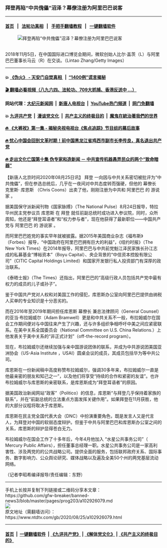 ### 拜登再陷“中共傀儡”沼泽？幕僚注册为阿里巴巴说客
------------------------

#### [首页](https://github.com/gfw-breaker/banned-news3/blob/master/README.md) &nbsp;&nbsp;|&nbsp;&nbsp; [法轮功真相](https://github.com/begood0513/basic/blob/master/README.md)  &nbsp;&nbsp;|&nbsp;&nbsp; [手把手翻墙教程](https://github.com/gfw-breaker/guides/wiki)  &nbsp;&nbsp;|&nbsp;&nbsp; [一键翻墙软件](https://github.com/gfw-breaker/nogfw/blob/master/README.md)  



<div><div class="featured_image">
 <figure>
  <img alt="拜登再陷“中共傀儡”沼泽？幕僚注册为阿里巴巴说客" src="https://i.ntdtv.com/assets/uploads/2020/08/8-11-800x450.jpg"/>
 </figure><br/>
 <span class="caption">
  2018年11月5日，在中国国际进口博览会期间，微软创始人比尔·盖茨（L）与阿里巴巴董事长马云（R）在交谈。（Lintao Zhang/Getty Images）
 </span>
</div>
</div><hr/>

#### 💥 [《伪火》 - 天安门自焚真相 ](http://141.164.51.119:10000/videos/blog/weihuo.html)&nbsp; |&nbsp; [“1400例”谎言揭秘  ](http://141.164.51.119:10000/videos/blog/jiexi1400.html)

#### [ 🎬  翻墙必看视频（八九六四、法轮功、709大抓捕、香港反送中 ...）](https://github.com/gfw-breaker/links/blob/master/banned.md)

#### 网站代理：[大纪元新闻网](http://167.172.10.89:10080/gb/) &nbsp;|&nbsp; [新唐人电视台](http://167.172.10.89:8808/gb/)  &nbsp;|&nbsp; [YouTube热门频道](http://158.247.203.241/youtube.html) &nbsp;|&nbsp; [网门免翻墙](http://158.247.203.241:11000/show.aspx?name=ogHome)

#### 💥 [九评共产党](http://141.164.51.119:10000/videos/res/jiuping/)&nbsp; |&nbsp; [漫谈党文化](http://141.164.51.119:10000/videos/res/mtdwh/)&nbsp; |&nbsp; [共产主义的终极目的](http://141.164.51.119:10000/videos/res/zjmd/)&nbsp; |&nbsp; [魔鬼在統治著我們的世界](http://141.164.51.119:10000/videos/res/TheSpecter/)  

#### [ 🔥  《大裤衩》第一集 - 揭秘央视电视台《焦点追踪》节目组的幕后故事](http://141.164.51.119:10000/videos/news/../res/big-shorts/index.html)

#### [ 🔥  忧心中国会回到文革时期！前中国黑龙江省鸡西市副市长李传良，真名退出共产党](http://141.164.51.119:10000/videos/news/quit01.html)

#### [ 🔥  走出文化亡国第十集 伪专家和造新闻 － 中共宣传机器愚弄民众的两个“致命暗器”](http://141.164.51.119:10000/videos/news/../res/zcwhwg/index.html)

<div><div class="post_content" itemprop="articleBody">
 <p>
  【新唐人北京时间2020年08月25日讯】
  <ok href="https://www.ntdtv.com/gb/拜登.htm">
   拜登
  </ok>
  一向因与中共关系密切被批评为“中共傀儡”，但在参选总统后，几乎在一夜间对中共态度转而强硬，但他的
  <ok href="https://www.ntdtv.com/gb/幕僚长.htm">
   幕僚长
  </ok>
  克里斯‧
  <ok href="https://www.ntdtv.com/gb/库恩斯.htm">
   库恩斯
  </ok>
  （Chris Coons）出卖了他，刚刚注册为中共和
  <ok href="https://www.ntdtv.com/gb/阿里巴巴.htm">
   阿里巴巴
  </ok>
  的
  <ok href="https://www.ntdtv.com/gb/游说家.htm">
   游说家
  </ok>
  。
 </p>
 <p>
  据美国保守派新闻刊物《国家脉搏》（The National Pulse）8月24日报导，特拉华州民主党参议员
  <ok href="https://www.ntdtv.com/gb/库恩斯.htm">
   库恩斯
  </ok>
  在
  <ok href="https://www.ntdtv.com/gb/拜登.htm">
   拜登
  </ok>
  就任前副总统时成功进入参议院，同时，众所周知，他还是“拜登耳语者”和“权力参与者”，现在他获得了最新职位——中国共产党与
  <ok href="https://www.ntdtv.com/gb/阿里巴巴.htm">
   阿里巴巴
  </ok>
  的
  <ok href="https://www.ntdtv.com/gb/游说家.htm">
   游说家
  </ok>
  。
 </p>
 <p>
  而阿里巴巴姓党的事实早年就被披露。据2015年美国商业杂志《福布斯》（Forbes）报导，“中国政府在阿里巴巴拥有巨大的利益”，《纽约时报》（The New York Times）在2014年报导，阿里巴巴与中共前党魁江泽民家族长孙江志成的私募基金“博裕资本”（Boyu Capital）、央企背景的“中信资本控股有限公司”（CITIC Capital Holdings Limited）和国家开发银行私人投资部门有深厚的政治联系。
 </p>
 <p>
  《泰晤士报》（The Times）还指出，阿里巴巴的“高级行政人员包括共产党中最有权力的成员的儿子或孙子”。
 </p>
 <p>
  鉴于中国共产党对人权和对美国工作的侵犯，库恩斯办公室向阿里巴巴提供由纳税人买单的专业知识是十分恶劣的。
 </p>
 <p>
  而在2016年至2019年期间担任库恩斯
  <ok href="https://www.ntdtv.com/gb/幕僚长.htm">
   幕僚长
  </ok>
  兼总法律顾问（General Counsel）的亚当·布拉姆威尔（Adam Bramwell）更是和中共关系不一般，布拉姆威尔在国会工作期间便对与中国往来产生了兴趣，还与许多组织争相呼吁中美之间应紧密联系。在美中关系全国委员会（National Committee on U.S. China Relations.）上他发表关于美中关系的“非正式计划”（off-the-record program）。
 </p>
 <p>
  现在，布拉姆威尔还继续加强与亲中国游说团体的联系，并成为中共游说团美国亚洲协会（US-Asia Institute ，USAI）圆桌会议的成员，其成员包括华为等中共公司。
 </p>
 <p>
  库恩斯在一份新闻稿中高度称赞布拉姆威尔，强调30多年来，布拉姆威尔一直是他最亲密的朋友和知己之一”，以及他们将享受“持续的合作和紧密的友谊”。也许布拉姆威尔与库恩斯的亲密联系，是库恩斯成为“拜登耳语者”的原因。
 </p>
 <p>
  据美国政治新闻网站“政客”（Politico）的信息，库恩斯“与拜登几乎保持着家族的联系”，并在“前副总统的立法重点方面发挥关键作用”。如果拜登在11月获胜，他的大部分议程将取决于库恩斯。
 </p>
 <p>
  库恩斯在民主党全国代表大会（DNC）中扮演重要角色，既是发言人又是代言人，为拜登对中国的软弱态度辩护。但鉴于中共与阿里巴巴和库恩斯办公室之间的关系，库恩斯的辩护显得苍白无力。
 </p>
 <p>
  布拉姆威尔在国会工作了十多年后，今年4月他加入 “水星公共事务公司”（ Mercury Public Affairs），担任董事总经理一职。水星公共事务公司是一家高利害性、涉及两党的的公共战略公司。提供全面的服务，包括联邦政府关系、国际事务、数字影响力、公众舆论研究、媒体战略以及遍及全美50个州的两党基层流动网络。
 </p>
 <p>
  （记者李昭希编译报导/责任编辑：东野）
 </p>
 <div class="single_ad">
 </div>
</div>
</div>
<hr/>
手机上长按并复制下列链接或二维码分享本文章：<br/>
https://github.com/gfw-breaker/banned-news3/blob/master/pages/prog203/a102926079.md <br/>
<a href='https://github.com/gfw-breaker/banned-news3/blob/master/pages/prog203/a102926079.md'><img src='https://github.com/gfw-breaker/banned-news3/blob/master/pages/prog203/a102926079.md.png'/></a> <br/>
原文地址（需翻墙访问）：https://www.ntdtv.com/gb/2020/08/25/a102926079.html


------------------------
#### [首页](https://github.com/gfw-breaker/banned-news3/blob/master/README.md) &nbsp;|&nbsp; [一键翻墙软件](https://github.com/gfw-breaker/nogfw/blob/master/README.md) &nbsp;| [《九评共产党》](https://github.com/gfw-breaker/9ping.md/blob/master/README.md#九评之一评共产党是什么) | [《解体党文化》](https://github.com/gfw-breaker/jtdwh.md/blob/master/README.md) | [《共产主义的终极目的》](https://github.com/gfw-breaker/gczydzjmd.md/blob/master/README.md)


<img src='http://gfw-breaker.win/banned-news3/pages/prog203/a102926079.md' width='0px' height='0px'/>